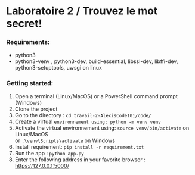 # Laboratoire 2 / Trouvez le mot secret!

### Requirements:

* python3  
* python3-venv , python3-dev, build-essential, libssl-dev, libffi-dev, python3-setuptools, uwsgi on linux  

### Getting started:

1. Open a terminal (Linux/MacOS) or a PowerShell command prompt (Windows)  
1. Clone the project  
1. Go to the directory : `cd travail-2-AlexisCode101/code/`  
1. Create a virtual `environnement using: python -m venv venv`  
1. Activate the virtual environnement using: `source venv/bin/activate` on Linux/MacOS  
or `.\venv\Scripts\activate` on Windows  
1. Install requirement: `pip install -r requirement.txt`  
1. Run the app : `python app.py`  
1. Enter the following address in your favorite browser :  https://127.0.0.1:5000/  
